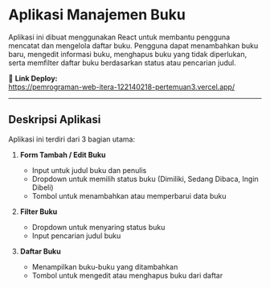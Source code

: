 # Aplikasi Manajemen Buku

Aplikasi ini dibuat menggunakan React untuk membantu pengguna mencatat dan mengelola daftar buku. Pengguna dapat menambahkan buku baru, mengedit informasi buku, menghapus buku yang tidak diperlukan, serta memfilter daftar buku berdasarkan status atau pencarian judul.

🔗 **Link Deploy:**  
https://pemrograman-web-itera-122140218-pertemuan3.vercel.app/

---

## Deskripsi Aplikasi

Aplikasi ini terdiri dari 3 bagian utama:

1. **Form Tambah / Edit Buku**  
   - Input untuk judul buku dan penulis  
   - Dropdown untuk memilih status buku (Dimiliki, Sedang Dibaca, Ingin Dibeli)  
   - Tombol untuk menambahkan atau memperbarui data buku

2. **Filter Buku**  
   - Dropdown untuk menyaring status buku  
   - Input pencarian judul buku

3. **Daftar Buku**  
   - Menampilkan buku-buku yang ditambahkan  
   - Tombol untuk mengedit atau menghapus buku dari daftar